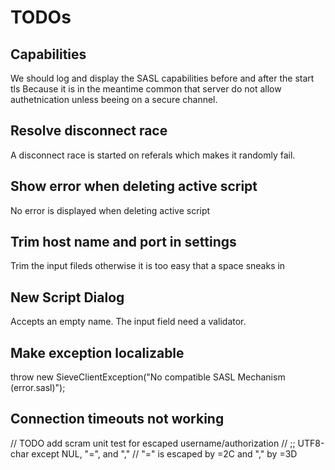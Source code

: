 # TODOs

## Capabilities

We should log and display the SASL capabilities before and after the start tls
Because it is in the meantime common that server do not allow authetnication
unless beeing on a secure channel.

## Resolve disconnect race

A disconnect race is started on referals which makes it randomly fail.

## Show error when deleting active script
No error is displayed when deleting active script

## Trim host name and port in settings
Trim the input fileds otherwise it is too easy that a space sneaks in

## New Script Dialog
Accepts an empty name. The input field need a validator.

## Make exception localizable
throw new SieveClientException("No compatible SASL Mechanism (error.sasl)");

## Connection timeouts not working



// TODO add scram unit test for escaped username/authorization
// ;; UTF8-char except NUL, "=", and ","
// "=" is escaped by =2C and "," by =3D

